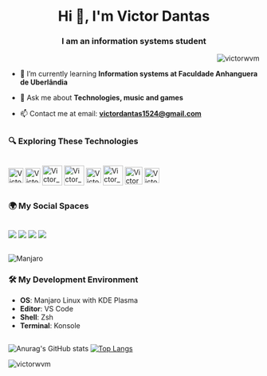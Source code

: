 <h1 align="center">Hi 👋, I'm Victor Dantas</h1>
<h3 align="center">I am an information systems student</h3>

<p align="right"> <img src="https://komarev.com/ghpvc/?username=victorwvm&label=Profile%20views&color=0e75b6&style=flat" alt="victorwvm" /> </p>

- 🌱 I’m currently learning **Information systems at Faculdade Anhanguera de Uberlândia**
 
- 💬 Ask me about **Technologies, music and games**
  
- 📫 Contact me at email: **victordantas1524@gmail.com**


##

### 🔍 Exploring These Technologies

<div style="display: inline_block"><br>
  <img align="center" alt="Victor_JS" height="30" width="30" src="https://cdn.jsdelivr.net/gh/devicons/devicon@latest/icons/javascript/javascript-original.svg" />
  <img align="center" alt="Victor_TS" height="30" width="30" src="https://cdn.jsdelivr.net/gh/devicons/devicon@latest/icons/typescript/typescript-original.svg" />
  <img align="center" alt="Victor_Node" height="40" width="40" src="https://cdn.jsdelivr.net/gh/devicons/devicon@latest/icons/nodejs/nodejs-plain-wordmark.svg" />
<!--   <img align="center" alt="Victor_Mongo" height="40" width="40" src="https://cdn.jsdelivr.net/gh/devicons/devicon@latest/icons/mongodb/mongodb-original-wordmark.svg" /> -->
<!--   <img align="center" alt="Victor_Vue" height="40" width="40" src="https://cdn.jsdelivr.net/gh/devicons/devicon@latest/icons/vuejs/vuejs-original-wordmark.svg" /> -->
  <img align="center" alt="Victor_Angular" height="40" width="40" src="https://cdn.jsdelivr.net/gh/devicons/devicon@latest/icons/angular/angular-original.svg" />
  <img align="center" alt="Victor_Python" height="30" width="30" src="https://cdn.jsdelivr.net/gh/devicons/devicon@latest/icons/python/python-original.svg" />
  <img align="center" alt="Victor_Django" height="40" width="40" src="https://cdn.jsdelivr.net/gh/devicons/devicon@latest/icons/django/django-plain-wordmark.svg" />
  <img align="center" alt="Victor_Postgre" height="35" width="35"src="https://cdn.jsdelivr.net/gh/devicons/devicon@latest/icons/postgresql/postgresql-original-wordmark.svg" />
<!--   <img align="center" alt="Victor_MSQ" height="40" width="40" src="https://cdn.jsdelivr.net/gh/devicons/devicon@latest/icons/mysql/mysql-original-wordmark.svg" /> -->
  <img align="center" alt="Victor_Git" height="30" width="30" src="https://cdn.jsdelivr.net/gh/devicons/devicon@latest/icons/git/git-original.svg" />

  
</div>

##

### 🌍 My Social Spaces

<div style="display: inline_block"><br>
  <a href="https://www.instagram.com/victor.wvm/" target="_blank"><img src="https://img.shields.io/badge/-Instagram-%23E4405F?style=for-the-badge&logo=instagram&logoColor=white" target="_blank"></a>
  <a href="https://www.last.fm/user/kyeta" target="_blank"><img src="https://img.shields.io/badge/last.fm-D51007?style=for-the-badge&logo=last.fm&logoColor=white"></a> 
  <a href="https://www.linkedin.com/in/jose-victor-dantas-618810215/" target="_blank"><img src="https://img.shields.io/badge/-LinkedIn-%230077B5?style=for-the-badge&logo=linkedin&logoColor=white" target="_blank"></a> 
  <a href="https://leetcode.com/u/victor_wvm/" target="_blank"><img src="https://img.shields.io/badge/-LeetCode-FFA116?style=for-the-badge&logo=LeetCode&logoColor=black" target ="_blank"></a>
</div>

##

![Manjaro](https://img.shields.io/badge/OS-Manjaro-35BF5C?logo=manjaro)
### 🛠️ My Development Environment
- **OS**: Manjaro Linux with KDE Plasma
- **Editor**: VS Code
- **Shell**: Zsh
- **Terminal**: Konsole

##
![Anurag's GitHub stats](https://github-readme-stats.vercel.app/api?username=victorwvm&show_icons=true&theme=transparent)
[![Top Langs](https://github-readme-stats.vercel.app/api/top-langs/?username=victorwvm&layout=compact&theme=transparent)](https://github.com/anuraghazra/github-readme-stats)

<p><img align="center" src="https://github-readme-streak-stats.herokuapp.com/?user=victorwvm&theme=transparent" alt="victorwvm" /></p>
